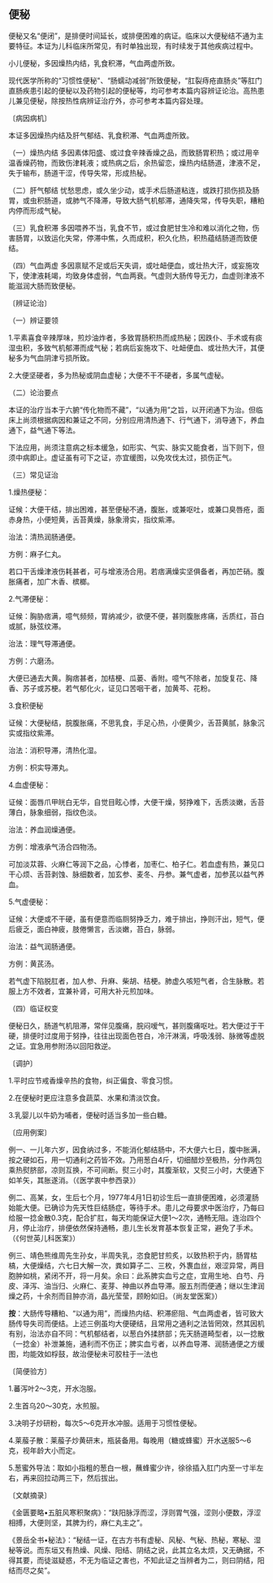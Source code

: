 ## 便秘

便秘又名“便闭”，是排便时间延长，或排便困难的病证。临床以大便秘结不通为主要特征。本证为儿科临床所常见，有时单独出现，有时续发于其他疾病过程中。

小儿便秘，多因燥热内结，乳食积滞，气血两虚所致。

现代医学所称的“习惯性便秘"、“肠蠕动减弱”所致便秘，“肛裂痔疮直肠炎”等肛门直肠疾患引起的便秘以及药物引起的便秘等，均可参考本篇内容辨证论治。高热患儿兼见便秘，除按热性病辨证治疔外，亦可参考本篇内容处理。

〔病因病机〕

本证多因燥热内结及肝气郁结、乳食积滞、气血两虚所致。

（一）燥热内结       多因素体阳盛、或过食辛辣香燥之品，而致肠胃积热；或过用辛温香燥药物，而致伤津耗液；或热病之后，余热留恋，燥热内结肠道，津液不足，失于输布，肠道干涩，传导失常，形成热秘。

（二）肝气郁结      忧愁思虑，或久坐少动，或手术后肠道粘连，或跌打损伤损及肠胃，或虫积肠道，或肺气不降滞，导致大肠气机郁滞，通降失常，传导失职，糟粕内停而形成气秘。

（三）乳食积滞       多因喂养不当，乳食不节，或过食肥甘生冷和难以消化之物，伤害肠胃，以致运化失常，停滞中焦，久而成积，积久化热，积热蕴结肠道而致便结。

（四）气血两虚     多因禀赋不足或后天失调，或吐衄便血，或壮热大汗，或妄施攻下，使津液耗竭，均致身体虚弱，气血两衰。气虚则大肠传导无力，血虚则津液不能滋润大肠而致便秘。

〔辨证论治〕

（一）辨证要领

1.平素喜食辛辣厚味，煎炒油炸者，多致胃肠积热而成热秘；因跌仆、手术或有痰湿虫积，多致气机郁滞而成气秘；若病后妄施攻下、吐衄便血、或壮热大汗，其便秘多为气血阴津亏损所致。

2.大便坚硬者，多为热秘或阴血虚秘；大便不干不硬者，多属气虚秘。

（二）论治要点

本证的治疗当本于六腑“传化物而不藏”，“以通为用”之旨，以开闭通下为治。但临床上尚须根据病因和兼证之不同，分别应用清热通下、行气通下，消导通下，养血通下，益气通下等法。

下法应用，尚须注意病之标本缓急，如形实、气实、脉实又能食者，当下则下，但须中病即止。虚证虽有可下之证，亦宜缓图，以免攻伐太过，损伤正气。

（三）常见证治

1.燥热便秘：

证候：大便干结，排出困难，甚至便秘不通，腹胀，或兼呕吐，或兼口臭唇疮，面赤身热，小便短黄，舌苔黄燥，脉象滑实，指纹紫滞。

治法：清热润肠通便。

方例：麻子仁丸。

若口干舌燥津液伤耗甚者，可与增液汤合用。若痞满燥实坚俱备者，再加芒硝。腹胀痛者，加广木香、槟榔。

2.气滞便秘：

证候：胸胁痞满，噫气频频，胃纳减少，欲便不便，甚则腹胀疼痛，舌质红，苔白或腻，脉弦纹滞。

治法：理气导滞通便。

方例：六磨汤。

大便已通去大黄。胸痞甚者，加桔梗、瓜蒌、香附。噫气不除者，加旋复花、降香、苏子或苏梗。若气郁化火，证见口苦咽干者，加黄芩、花粉。

3.食积便秘

证候：大便秘结，脘腹胀痛，不思乳食，手足心热，小便黄少，舌苔黄腻，脉象沉实或指纹紫滞。

治法：消积导滞，清热化湿。

方例：枳实导滞丸。

4.血虚便秘：

证候：面唇爪甲㿠白无华，自觉目眩心悸，大便干燥，努挣难下，舌质淡嫩，舌苔薄白，脉象细弱，指纹色淡。

治法：养血润燥通便。

方例：增液承气汤合四物汤。

可加淡苁蓉、火麻仁等润下之品，心悸者，加枣仁、柏子仁。若血虚有热，兼见口干心烦、舌苔剥蚀、脉细数者，加玄参、麦冬、丹参。兼气虚者，加参芪以益气养血。

5.气虚便秘：

证候：大便或不干硬，虽有便意而临厕努挣乏力，难于排出，挣则汗出，短气，便后疲乏，面白神疲，肢倦懒言，舌淡嫩，苔白，脉弱。

治法：益气润肠通便。

方例：黄芪汤。

若气虚下陷脱肛者，加人参、升麻、柴胡、桔梗。肺虚久咳短气者，合生脉散。若服上方不效者，宜兼补肾，可用大补元煎加味。

（四）临证权变

便秘日久，肠道气机阻滞，常伴见腹痛，脘闷嗳气，甚则腹痛呕吐。若大便过于干硬，排便时过度用于努挣，往往出现面色苍白，冷汗淋漓，呼吸浅弱、脉微等虚脱之证。宜急用参附汤以回阳救逆。

〔调护〕

1.平时应节戒香燥辛热的食物，纠正偏食、零食习惯。

2.在便秘时更应注意多食蔬菜、水果和清淡饮食。

3.乳婴儿以牛奶为哺者，便秘时适当多加一些白糖。

〔应用例案〕

例一、一儿年六岁，因食纳过多，不能消化郁结肠中，不大便六七日，腹中胀满，按之硬如石，用一切通利之药皆不效。乃用葱白4斤，切细醋炒至极热，分作两包乘热熨脐部，凉则互换，不可间断。熨三小时，其腹渐软，又熨三小时，大便通下如羊矢，其胀遂消。（《医学衷中参西录》）

例二、高某，女，生后七个月，1977年4月1日初诊生后一直排便困难，必须灌肠始能大便。已确诊为先天性巨结肠症，等待手术。患儿之母要求中医治疗，乃每曰给服一捻金散0.3克，配合扩肛，每天均能保证大便1〜2次，通畅无阻。连治四个月，停止治疗，排便依然保持通畅，患儿生长发育基本恢复正常，避免了手术。（《何世英儿科医案》）

例三、靖色熊维周先生孙女，半周失乳，恣食肥甘煎炙，以致热积于内，肠胃枯槁，大便燥结，六七日大解一次，粪如算子二、三枚，外褢血丝，艰涩异常，两目胞肿如桃，紧闭不开，将一月矣。余曰：此系脾实血亏之症，宜用生地、白芍、丹皮、泽泻、油当归、火麻仁、麦芽、神曲以养血导滞。服五剂而便通；继以生津润燥之药，十余剂而目肿亦消，晶光莹莹，顾盼如旧。（尚友堂医案》）

**按**：大肠传导糟粕、“以通为用”，而燥热内结、积滞瘀阻、气血两虚者，皆可致大肠传导失司而便结。上述三例虽均大便硬结，且常用之通利之法皆罔效，然其因机有别，治法亦自不同：气机郁结者，以葱白外揉脐部；先天肠道畸型者，以一捻散（一捻金）补泄兼施，通利而不伤正；脾实血亏者，以养血导滞、润肠通便之方缓图，均能效如桴鼓，故治便秘未可胶柱于一法也

〔简便验方〕

1.蕃泻叶2〜3克，开水泡服。

2.生首乌20〜30克，水煎服。

3.决明子炒研粉，每次5〜6克开水冲服。适用于习惯性便秘。

4.莱菔子散：莱菔子炒黄研末，瓶装备用。每晚用（糖或蜂蜜）开水送服5〜6克，视年龄大小而定。

5.葱蜜外导法：取如小指粗的葱白一根，蘸蜂蜜少许，徐徐插入肛门内至一寸半左右，再来回拉动两三下，然后拔出。

〔文献摘录〕

《金匮要略•五脏风寒积聚病》：“趺阳脉浮而涩，浮则胃气强，涩则小便数，浮涩相搏，大便则坚，其脾为约，麻仁丸主之”。

《景岳全书•秘法》：“秘结一证，在古方书有虚秘、风秘、气秘、热秘，寒秘、湿秘等说。而东垣又有热燥、风燥、阳结、阴结之说，此其立名太烦，又无确据，不得其要，而徒滋疑惑，不无为临证之害也，不知此证之当辨者为二，则曰阴结，阳结而尽之矣”。
